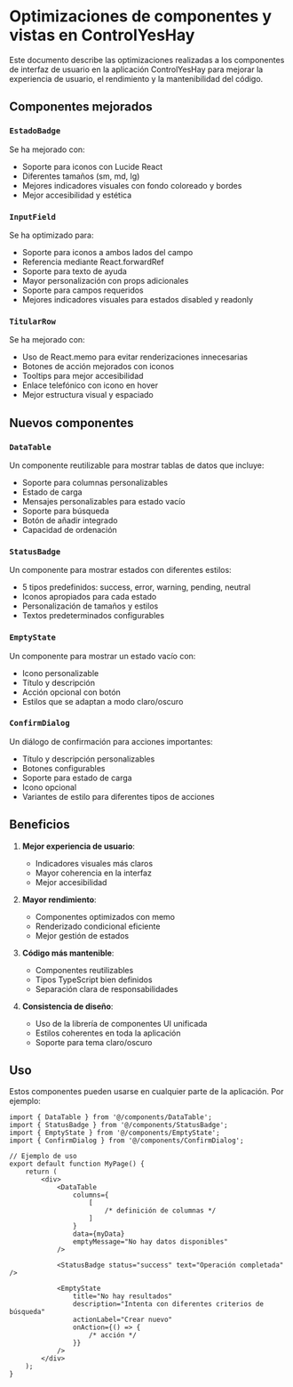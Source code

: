 # Optimizaciones de componentes y vistas en ControlYesHay

Este documento describe las optimizaciones realizadas a los componentes de interfaz de usuario en la aplicación ControlYesHay para mejorar la experiencia de usuario, el rendimiento y la mantenibilidad del código.

## Componentes mejorados

### `EstadoBadge`

Se ha mejorado con:

- Soporte para iconos con Lucide React
- Diferentes tamaños (sm, md, lg)
- Mejores indicadores visuales con fondo coloreado y bordes
- Mejor accesibilidad y estética

### `InputField`

Se ha optimizado para:

- Soporte para iconos a ambos lados del campo
- Referencia mediante React.forwardRef
- Soporte para texto de ayuda
- Mayor personalización con props adicionales
- Soporte para campos requeridos
- Mejores indicadores visuales para estados disabled y readonly

### `TitularRow`

Se ha mejorado con:

- Uso de React.memo para evitar renderizaciones innecesarias
- Botones de acción mejorados con iconos
- Tooltips para mejor accesibilidad
- Enlace telefónico con icono en hover
- Mejor estructura visual y espaciado

## Nuevos componentes

### `DataTable`

Un componente reutilizable para mostrar tablas de datos que incluye:

- Soporte para columnas personalizables
- Estado de carga
- Mensajes personalizables para estado vacío
- Soporte para búsqueda
- Botón de añadir integrado
- Capacidad de ordenación

### `StatusBadge`

Un componente para mostrar estados con diferentes estilos:

- 5 tipos predefinidos: success, error, warning, pending, neutral
- Iconos apropiados para cada estado
- Personalización de tamaños y estilos
- Textos predeterminados configurables

### `EmptyState`

Un componente para mostrar un estado vacío con:

- Icono personalizable
- Título y descripción
- Acción opcional con botón
- Estilos que se adaptan a modo claro/oscuro

### `ConfirmDialog`

Un diálogo de confirmación para acciones importantes:

- Título y descripción personalizables
- Botones configurables
- Soporte para estado de carga
- Icono opcional
- Variantes de estilo para diferentes tipos de acciones

## Beneficios

1. **Mejor experiencia de usuario**:

    - Indicadores visuales más claros
    - Mayor coherencia en la interfaz
    - Mejor accesibilidad

2. **Mayor rendimiento**:

    - Componentes optimizados con memo
    - Renderizado condicional eficiente
    - Mejor gestión de estados

3. **Código más mantenible**:

    - Componentes reutilizables
    - Tipos TypeScript bien definidos
    - Separación clara de responsabilidades

4. **Consistencia de diseño**:
    - Uso de la librería de componentes UI unificada
    - Estilos coherentes en toda la aplicación
    - Soporte para tema claro/oscuro

## Uso

Estos componentes pueden usarse en cualquier parte de la aplicación. Por ejemplo:

```tsx
import { DataTable } from '@/components/DataTable';
import { StatusBadge } from '@/components/StatusBadge';
import { EmptyState } from '@/components/EmptyState';
import { ConfirmDialog } from '@/components/ConfirmDialog';

// Ejemplo de uso
export default function MyPage() {
    return (
        <div>
            <DataTable
                columns={
                    [
                        /* definición de columnas */
                    ]
                }
                data={myData}
                emptyMessage="No hay datos disponibles"
            />

            <StatusBadge status="success" text="Operación completada" />

            <EmptyState
                title="No hay resultados"
                description="Intenta con diferentes criterios de búsqueda"
                actionLabel="Crear nuevo"
                onAction={() => {
                    /* acción */
                }}
            />
        </div>
    );
}
```
